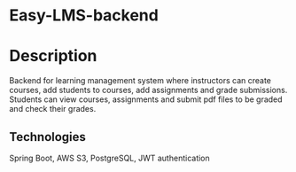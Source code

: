 # Easy-LMS-backend
# Description
Backend for learning management system where instructors can create courses, add students to courses, add assignments and grade submissions. Students can view courses, assignments and submit pdf files to be graded and check their grades.
## Technologies
Spring Boot, AWS S3, PostgreSQL, JWT authentication
